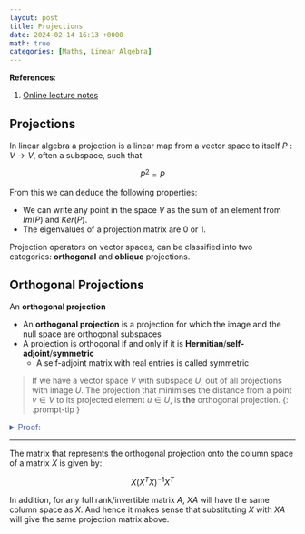 ```yaml
---
layout: post
title: Projections
date: 2024-02-14 16:13 +0000
math: true
categories: [Maths, Linear Algebra]
---
```


**References**:
  1. [Online lecture notes](https://textbooks.math.gatech.edu/ila/projections.html)


## Projections

In linear algebra a projection is a linear map from a vector space to itself $P:V \rightarrow V$, often a subspace, such that  

$$P^2 = P$$

From this we can deduce the following properties:

- We can write any point in the space $V$ as the sum of an element from $Im(P)$ and $Ker(P)$.
- The eigenvalues of a projection matrix are 0 or 1.

Projection operators on vector spaces, can be classified into two categories: **orthogonal** and **oblique** projections.


## Orthogonal Projections

An **orthogonal projection** 



- An **orthogonal projection** is a projection for which the image and the null space are orthogonal subspaces
- A projection is orthogonal if and only if it is **Hermitian**/**self-adjoint**/**symmetric**
	- A self-adjoint matrix with real entries is called symmetric

> If we have a vector space $V$ with subspace $U$, out of all projections with image $U$. The projection that minimises the distance from a point $v \in V$ to its projected element $u \in U$, is **the** orthogonal projection.
{: .prompt-tip }



<details>

  <summary markdown="span" style="color:#4863A0">Proof:</summary>
<div markdown="1">


Let $v \in V$ and $u \in U$ and $\pi()$ be the orthogonal projector. 
By the Pythagorean theorem we have that:
$||v - u||^2 = ||v - \pi(v)||^2 + ||\pi(v) - u||^2 \geq ||v - \pi(v)||^2$ 

> In an inner-product space, the  **Pythagorean theorem**  states that for any two orthogonal vectors  **v**  and  **w**  we have 
$||v + w||^2 = ||v||^2 + ||w||^2$.
{: .prompt-info }

So $\pi(v) \in Im(\pi)$ and $u \in Im(\pi)$. 
Therefore $\pi(v) - u\in Im(\pi)$.

$\pi(v - \pi(v)) = 0$ therefore $v - \pi(v) \in ker(\pi)$

Therefore $v - \pi(v)$ and  $\pi(v) - u$ are orthogonal, so can use  Pythagorean theorem.

Now can see that the minimum is attained if we let $u = \pi(v)$. I.e the projection to the subspace U that minimises the distance is the orthogonal projection.

</div>
</details>

*** 

The matrix that represents the orthogonal projection onto the column space of a matrix $X$ is given by:

$$X(X^TX)^{-1}X^T$$

In addition, for any full rank/invertible matrix $A$, $XA$ will have the same column space as $X$. And hence it makes sense that substituting $X$ with $XA$ will give the same projection matrix above.